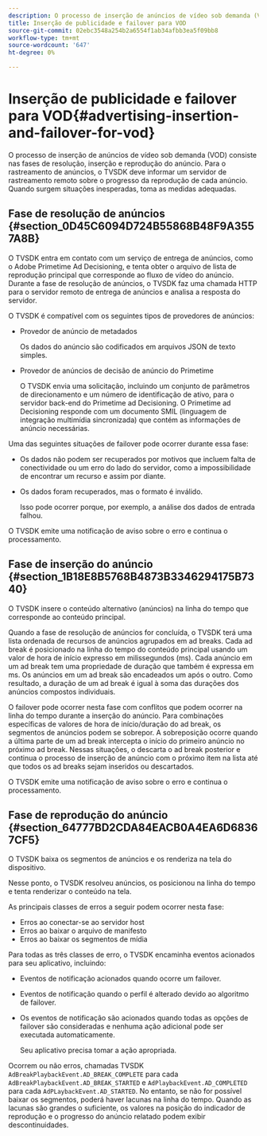 ```yaml
---
description: O processo de inserção de anúncios de vídeo sob demanda (VOD) consiste nas fases de resolução, inserção e reprodução do anúncio. Para o rastreamento de anúncios, o TVSDK deve informar um servidor de rastreamento remoto sobre o progresso da reprodução de cada anúncio. Quando surgem situações inesperadas, toma as medidas adequadas.
title: Inserção de publicidade e failover para VOD
source-git-commit: 02ebc3548a254b2a6554f1ab34afbb3ea5f09bb8
workflow-type: tm+mt
source-wordcount: '647'
ht-degree: 0%

---
```


# Inserção de publicidade e failover para VOD{#advertising-insertion-and-failover-for-vod}

O processo de inserção de anúncios de vídeo sob demanda (VOD) consiste nas fases de resolução, inserção e reprodução do anúncio. Para o rastreamento de anúncios, o TVSDK deve informar um servidor de rastreamento remoto sobre o progresso da reprodução de cada anúncio. Quando surgem situações inesperadas, toma as medidas adequadas.

## Fase de resolução de anúncios {#section_0D45C6094D724B55868B48F9A3557A8B}

O TVSDK entra em contato com um serviço de entrega de anúncios, como o Adobe Primetime Ad Decisioning, e tenta obter o arquivo de lista de reprodução principal que corresponde ao fluxo de vídeo do anúncio. Durante a fase de resolução de anúncios, o TVSDK faz uma chamada HTTP para o servidor remoto de entrega de anúncios e analisa a resposta do servidor.

O TVSDK é compatível com os seguintes tipos de provedores de anúncios:

* Provedor de anúncio de metadados

  Os dados do anúncio são codificados em arquivos JSON de texto simples.
* Provedor de anúncios de decisão de anúncio do Primetime

  O TVSDK envia uma solicitação, incluindo um conjunto de parâmetros de direcionamento e um número de identificação de ativo, para o servidor back-end do Primetime ad Decisioning. O Primetime ad Decisioning responde com um documento SMIL (linguagem de integração multimídia sincronizada) que contém as informações de anúncio necessárias.

Uma das seguintes situações de failover pode ocorrer durante essa fase:

* Os dados não podem ser recuperados por motivos que incluem falta de conectividade ou um erro do lado do servidor, como a impossibilidade de encontrar um recurso e assim por diante.
* Os dados foram recuperados, mas o formato é inválido.

  Isso pode ocorrer porque, por exemplo, a análise dos dados de entrada falhou.

O TVSDK emite uma notificação de aviso sobre o erro e continua o processamento.

## Fase de inserção do anúncio {#section_1B18E8B5768B4873B3346294175B7340}

O TVSDK insere o conteúdo alternativo (anúncios) na linha do tempo que corresponde ao conteúdo principal.

Quando a fase de resolução de anúncios for concluída, o TVSDK terá uma lista ordenada de recursos de anúncios agrupados em ad breaks. Cada ad break é posicionado na linha do tempo do conteúdo principal usando um valor de hora de início expresso em milissegundos (ms). Cada anúncio em um ad break tem uma propriedade de duração que também é expressa em ms. Os anúncios em um ad break são encadeados um após o outro. Como resultado, a duração de um ad break é igual à soma das durações dos anúncios compostos individuais.

O failover pode ocorrer nesta fase com conflitos que podem ocorrer na linha do tempo durante a inserção do anúncio. Para combinações específicas de valores de hora de início/duração do ad break, os segmentos de anúncios podem se sobrepor. A sobreposição ocorre quando a última parte de um ad break intercepta o início do primeiro anúncio no próximo ad break. Nessas situações, o descarta o ad break posterior e continua o processo de inserção de anúncio com o próximo item na lista até que todos os ad breaks sejam inseridos ou descartados.

O TVSDK emite uma notificação de aviso sobre o erro e continua o processamento.

## Fase de reprodução do anúncio {#section_64777BD2CDA84EACB0A4EA6D68367CF5}

O TVSDK baixa os segmentos de anúncios e os renderiza na tela do dispositivo.

Nesse ponto, o TVSDK resolveu anúncios, os posicionou na linha do tempo e tenta renderizar o conteúdo na tela.

As principais classes de erros a seguir podem ocorrer nesta fase:

* Erros ao conectar-se ao servidor host
* Erros ao baixar o arquivo de manifesto
* Erros ao baixar os segmentos de mídia

Para todas as três classes de erro, o TVSDK encaminha eventos acionados para seu aplicativo, incluindo:

* Eventos de notificação acionados quando ocorre um failover.
* Eventos de notificação quando o perfil é alterado devido ao algoritmo de failover.
* Os eventos de notificação são acionados quando todas as opções de failover são consideradas e nenhuma ação adicional pode ser executada automaticamente.

  Seu aplicativo precisa tomar a ação apropriada.

Ocorrem ou não erros, chamadas TVSDK `AdBreakPlaybackEvent.AD_BREAK_COMPLETE` para cada `AdBreakPlaybackEvent.AD_BREAK_STARTED` e `AdPlaybackEvent.AD_COMPLETED` para cada `AdPLaybackEvent.AD_STARTED`. No entanto, se não for possível baixar os segmentos, poderá haver lacunas na linha do tempo. Quando as lacunas são grandes o suficiente, os valores na posição do indicador de reprodução e o progresso do anúncio relatado podem exibir descontinuidades.
